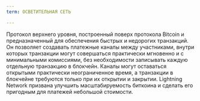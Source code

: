 ```yaml
---
term: ОСВЕТИТЕЛЬНАЯ СЕТЬ

---
```

Протокол верхнего уровня, построенный поверх протокола Bitcoin и предназначенный для обеспечения быстрых и недорогих транзакций. Он позволяет создавать платежные каналы между участниками, внутри которых транзакции могут совершаться практически мгновенно и с минимальными комиссиями, без необходимости записывать каждую отдельную транзакцию в блокчейн. Каналы могут оставаться открытыми практически неограниченное время, а транзакции в блокчейне требуются только при их открытии и закрытии. Lightning Network призвана улучшить масштабируемость биткоина и сделать его пригодным для платежей небольшой стоимости.